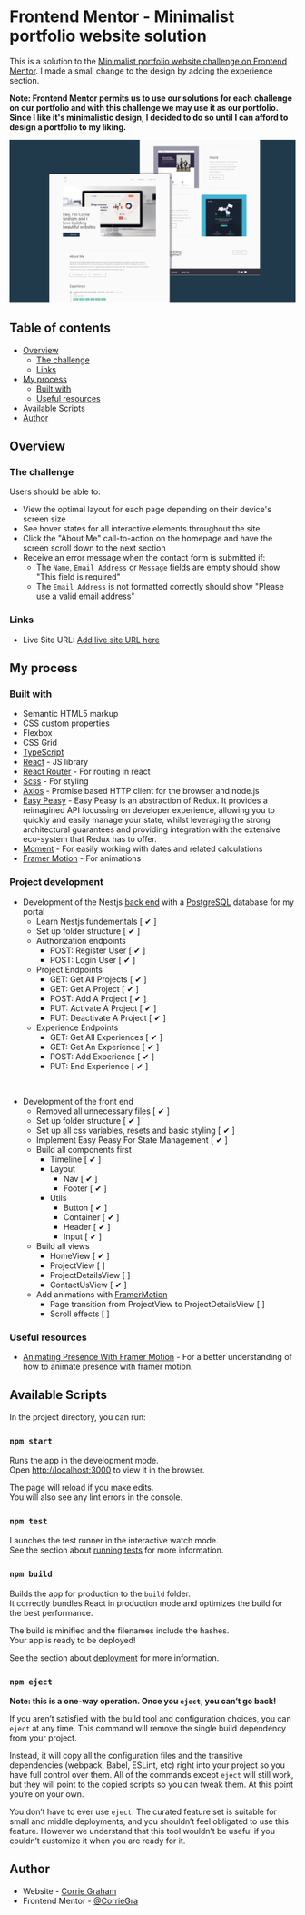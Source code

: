 # Frontend Mentor - Minimalist portfolio website solution

This is a solution to the [Minimalist portfolio website challenge on Frontend Mentor](https://www.frontendmentor.io/challenges/minimalist-portfolio-website-LMy-ZRyiE). I made a small change to the design by adding the experience section. 

**Note: Frontend Mentor permits us to use our solutions for each challenge on our portfolio and with this challenge we may use it as our portfolio. Since I like it's minimalistic design, I decided to do so until I can afford to design a portfolio to my liking.**

![Preview](./preview.png)


## Table of contents

- [Overview](#overview)
  - [The challenge](#the-challenge)
  - [Links](#links)
- [My process](#my-process)
  - [Built with](#built-with)
  - [Useful resources](#useful-resources)
- [Available Scripts](#available-scripts)
- [Author](#author)

## Overview

### The challenge

Users should be able to:

- View the optimal layout for each page depending on their device's screen size
- See hover states for all interactive elements throughout the site
- Click the "About Me" call-to-action on the homepage and have the screen scroll down to the next section
- Receive an error message when the contact form is submitted if:
  - The `Name`, `Email Address` or `Message` fields are empty should show "This field is required"
  - The `Email Address` is not formatted correctly should show "Please use a valid email address"


### Links

- Live Site URL: [Add live site URL here](https://your-live-site-url.com)

## My process

### Built with

- Semantic HTML5 markup
- CSS custom properties
- Flexbox
- CSS Grid
- [TypeScript](https://www.typescriptlang.org/)
- [React](https://reactjs.org/) - JS library
- [React Router](https://reactrouter.com/) - For routing in react
- [Scss](https://sass-lang.com/) - For styling
- [Axios](https://github.com/axios/axios) - Promise based HTTP client for the browser and node.js
- [Easy Peasy](https://easy-peasy.vercel.app/docs/introduction/) - Easy Peasy is an abstraction of Redux. It provides a reimagined API focussing on developer experience, allowing you to quickly and easily manage your state, whilst leveraging the strong architectural guarantees and providing integration with the extensive eco-system that Redux has to offer.
- [Moment](https://momentjs.com/) - For easily working with dates and related calculations
- [Framer Motion](https://www.framer.com/motion/) - For animations

### Project development

- Development of the Nestjs [back end]() with a [PostgreSQL](https://www.postgresql.org/) database for my portal 
  - Learn Nestjs fundementals [ ✔ ]
  - Set up folder structure [ ✔ ]
  - Authorization endpoints
    - POST: Register User [ ✔ ]
    - POST: Login User [ ✔ ]
  - Project Endpoints
    - GET: Get All Projects [ ✔ ]
    - GET: Get A Project [ ✔ ]
    - POST: Add A Project [ ✔ ]
    - PUT: Activate A Project [ ✔ ]
    - PUT: Deactivate A Project [ ✔ ]
  - Experience Endpoints
    - GET: Get All Experiences [ ✔ ]
    - GET: Get An Experience [ ✔ ]
    - POST: Add Experience [ ✔ ]
    - PUT: End Experience [ ✔ ]

<br/>

- Development of the front end 
  - Removed all unnecessary files [ ✔ ]
  - Set up folder structure [ ✔ ]
  - Set up all css variables, resets and basic styling [ ✔ ]
  - Implement Easy Peasy For State Management [ ✔ ]
  - Build all components first 
    - Timeline [ ✔ ]
    - Layout
      - Nav [ ✔ ]
      - Footer [ ✔ ]
    - Utils
      - Button [ ✔ ]
      - Container [ ✔ ]
      - Header [ ✔ ]
      - Input [ ✔ ]
  - Build all views
    - HomeView [ ✔ ]
    - ProjectView [  ]
    - ProjectDetailsView [  ]
    - ContactUsView [ ✔ ]
  - Add animations with [FramerMotion](https://www.framer.com/motion/)
    - Page transition from ProjectView to ProjectDetailsView [  ]
    - Scroll effects [  ]


### Useful resources

- [Animating Presence With Framer Motion](https://www.youtube.com/watch?v=gRFOstDXl1s) - For a better understanding of how to animate presence with framer motion.

## Available Scripts
In the project directory, you can run:

### `npm start`

Runs the app in the development mode.\
Open [http://localhost:3000](http://localhost:3000) to view it in the browser.

The page will reload if you make edits.\
You will also see any lint errors in the console.

### `npm test`

Launches the test runner in the interactive watch mode.\
See the section about [running tests](https://facebook.github.io/create-react-app/docs/running-tests) for more information.

### `npm build`

Builds the app for production to the `build` folder.\
It correctly bundles React in production mode and optimizes the build for the best performance.

The build is minified and the filenames include the hashes.\
Your app is ready to be deployed!

See the section about [deployment](https://facebook.github.io/create-react-app/docs/deployment) for more information.

### `npm eject`

**Note: this is a one-way operation. Once you `eject`, you can’t go back!**

If you aren’t satisfied with the build tool and configuration choices, you can `eject` at any time. This command will remove the single build dependency from your project.

Instead, it will copy all the configuration files and the transitive dependencies (webpack, Babel, ESLint, etc) right into your project so you have full control over them. All of the commands except `eject` will still work, but they will point to the copied scripts so you can tweak them. At this point you’re on your own.

You don’t have to ever use `eject`. The curated feature set is suitable for small and middle deployments, and you shouldn’t feel obligated to use this feature. However we understand that this tool wouldn’t be useful if you couldn’t customize it when you are ready for it.

## Author

- Website - [Corrie Graham](https://www.your-site.com)
- Frontend Mentor - [@CorrieGra](https://www.frontendmentor.io/profile/CorrieGra)
